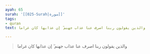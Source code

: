 ```yaml
---
ayah: 65
surah: '[[025-Surah|سورة]]'
tags:
- quran
text: والذين يقولون ربنا اصرف عنا عذاب جهنم ۖ إن عذابها كان غراما

---
```

> والذين يقولون ربنا اصرف عنا عذاب جهنم ۖ إن عذابها كان غراما
